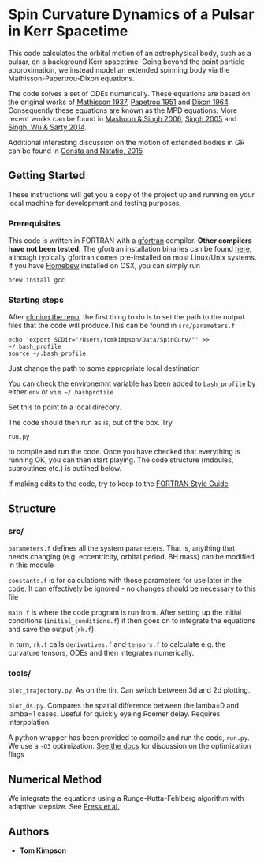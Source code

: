 # Spin Curvature Dynamics of a Pulsar in Kerr Spacetime

This code calculates the orbital motion of an astrophysical body, such as a pulsar, on a background Kerr spacetime. Going beyond the point particle approximation, we instead model an extended spinning body via the Mathisson-Papertrou-Dixon equations.


The code solves a set of ODEs numerically. These equations are based on the original works of [Mathisson 1937](http://inspirehep.net/record/48323/citations), [Papetrou 1951](https://royalsocietypublishing.org/doi/10.1098/rspa.1951.0200) and [Dixon 1964](https://link.springer.com/article/10.1007%2FBF02734579). Consequently these equations are known as the MPD equations. 
More recent works can be found in [Mashoon & Singh 2006](https://journals.aps.org/prd/abstract/10.1103/PhysRevD.74.124006), [Singh 2005](https://journals.aps.org/prd/abstract/10.1103/PhysRevD.72.084033) and [Singh, Wu & Sarty 2014](https://academic.oup.com/mnras/article/441/1/800/983192).

Additional interesting discussion on the motion of extended bodies in GR can be found in [Consta and Natatio, 2015](https://arxiv.org/abs/1410.6443)


## Getting Started
These instructions will get you a copy of the project up and running on your local machine for development and testing purposes. 

### Prerequisites

This code is written in FORTRAN with a [gfortran](https://gcc.gnu.org/wiki/GFortran) compiler. **Other compilers have not been tested.** The gfortran installation binaries can be found [here](https://gcc.gnu.org/wiki/GFortranBinariels), although typically gfortran comes pre-installed on most Linux/Unix systems. If you have [Homebew](https://brew.sh/) installed on OSX, you can simply run 


```
brew install gcc
```



### Starting steps
After [cloning the repo](https://help.github.com/en/articles/cloning-a-repository), the first thing to do is to set the path to the output files that the code will produce.This can be found in `src/parameters.f` 


```
echo 'export SCDir="/Users/tomkimpson/Data/SpinCurv/"' >> ~/.bash_profile
source ~/.bash_profile
```
Just change the path to some appropriate local destination

You can check the environemnt variable has been added to `bash_profile` by either `env` or `vim ~/.bashprofile`

Set this to point to a local direcory.

The code should then run as is, out of the box. Try

```
run.py
```

to compile and run the code. Once you have checked that everything is running OK, you can then start playing. The code structure (mdoules, subroutines etc.) is outlined below.


If making edits to the code, try to keep to the [FORTRAN Style Guide](https://www.fortran90.org/src/best-practices.html)

## Structure

### src/

`parameters.f` defines all the system parameters. That is, anything that needs changing (e.g. eccentricity, orbital period, BH mass) can be modified in this module


`constants.f` is for calculations with those parameters for use later in the code. It can effectively be ignored - no changes should be necessary to this file

`main.f` is where the code program is run from. After setting up the initial conditions (`initial_conditions.f`) it then goes on to integrate the equations and save the output (`rk.f`). 

In turn, `rk.f` calls `derivatives.f` and `tensors.f` to calculate e.g. the curvature tensors, ODEs and then integrates numerically.

### tools/

`plot_trajectory.py`. As on the tin. Can switch between 3d and 2d plotting.

`plot_ds.py`. Compares the spatial difference between the lamba=0 and lamba=1 cases. Useful for quickly eyeing Roemer delay. Requires interpolation.


A python wrapper has been provided to compile and run the code, `run.py`. We use a `-O3` optimization. [See the docs](https://gcc.gnu.org/onlinedocs/gcc/Optimize-Options.html) for discussion on the optimization flags


## Numerical Method
We integrate the equations using a Runge-Kutta-Fehlberg algorithm with adaptive stepsize. See [Press et al.](https://dl.acm.org/citation.cfm?id=141273)





## Authors

* **Tom Kimpson** 






